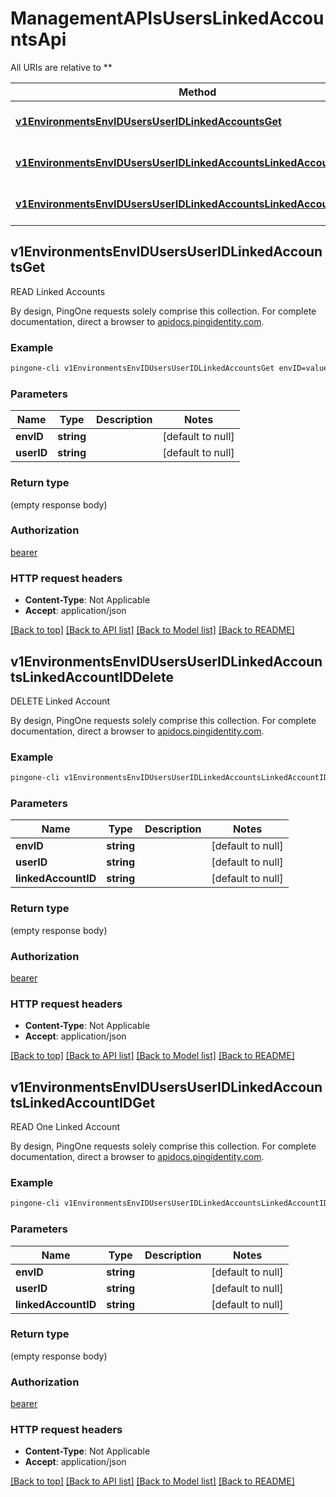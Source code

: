 # ManagementAPIsUsersLinkedAccountsApi

All URIs are relative to **

Method | HTTP request | Description
------------- | ------------- | -------------
[**v1EnvironmentsEnvIDUsersUserIDLinkedAccountsGet**](ManagementAPIsUsersLinkedAccountsApi.md#v1EnvironmentsEnvIDUsersUserIDLinkedAccountsGet) | **GET** /v1/environments/{envID}/users/{userID}/linkedAccounts | READ Linked Accounts
[**v1EnvironmentsEnvIDUsersUserIDLinkedAccountsLinkedAccountIDDelete**](ManagementAPIsUsersLinkedAccountsApi.md#v1EnvironmentsEnvIDUsersUserIDLinkedAccountsLinkedAccountIDDelete) | **DELETE** /v1/environments/{envID}/users/{userID}/linkedAccounts/{linkedAccountID} | DELETE Linked Account
[**v1EnvironmentsEnvIDUsersUserIDLinkedAccountsLinkedAccountIDGet**](ManagementAPIsUsersLinkedAccountsApi.md#v1EnvironmentsEnvIDUsersUserIDLinkedAccountsLinkedAccountIDGet) | **GET** /v1/environments/{envID}/users/{userID}/linkedAccounts/{linkedAccountID} | READ One Linked Account



## v1EnvironmentsEnvIDUsersUserIDLinkedAccountsGet

READ Linked Accounts

By design, PingOne requests solely comprise this collection. For complete documentation, direct a browser to <a href='https://apidocs.pingidentity.com/pingone/platform/v1/api/'>apidocs.pingidentity.com</a>.

### Example

```bash
pingone-cli v1EnvironmentsEnvIDUsersUserIDLinkedAccountsGet envID=value userID=value
```

### Parameters


Name | Type | Description  | Notes
------------- | ------------- | ------------- | -------------
 **envID** | **string** |  | [default to null]
 **userID** | **string** |  | [default to null]

### Return type

(empty response body)

### Authorization

[bearer](../README.md#bearer)

### HTTP request headers

- **Content-Type**: Not Applicable
- **Accept**: application/json

[[Back to top]](#) [[Back to API list]](../README.md#documentation-for-api-endpoints) [[Back to Model list]](../README.md#documentation-for-models) [[Back to README]](../README.md)


## v1EnvironmentsEnvIDUsersUserIDLinkedAccountsLinkedAccountIDDelete

DELETE Linked Account

By design, PingOne requests solely comprise this collection. For complete documentation, direct a browser to <a href='https://apidocs.pingidentity.com/pingone/platform/v1/api/'>apidocs.pingidentity.com</a>.

### Example

```bash
pingone-cli v1EnvironmentsEnvIDUsersUserIDLinkedAccountsLinkedAccountIDDelete envID=value userID=value linkedAccountID=value
```

### Parameters


Name | Type | Description  | Notes
------------- | ------------- | ------------- | -------------
 **envID** | **string** |  | [default to null]
 **userID** | **string** |  | [default to null]
 **linkedAccountID** | **string** |  | [default to null]

### Return type

(empty response body)

### Authorization

[bearer](../README.md#bearer)

### HTTP request headers

- **Content-Type**: Not Applicable
- **Accept**: application/json

[[Back to top]](#) [[Back to API list]](../README.md#documentation-for-api-endpoints) [[Back to Model list]](../README.md#documentation-for-models) [[Back to README]](../README.md)


## v1EnvironmentsEnvIDUsersUserIDLinkedAccountsLinkedAccountIDGet

READ One Linked Account

By design, PingOne requests solely comprise this collection. For complete documentation, direct a browser to <a href='https://apidocs.pingidentity.com/pingone/platform/v1/api/'>apidocs.pingidentity.com</a>.

### Example

```bash
pingone-cli v1EnvironmentsEnvIDUsersUserIDLinkedAccountsLinkedAccountIDGet envID=value userID=value linkedAccountID=value
```

### Parameters


Name | Type | Description  | Notes
------------- | ------------- | ------------- | -------------
 **envID** | **string** |  | [default to null]
 **userID** | **string** |  | [default to null]
 **linkedAccountID** | **string** |  | [default to null]

### Return type

(empty response body)

### Authorization

[bearer](../README.md#bearer)

### HTTP request headers

- **Content-Type**: Not Applicable
- **Accept**: application/json

[[Back to top]](#) [[Back to API list]](../README.md#documentation-for-api-endpoints) [[Back to Model list]](../README.md#documentation-for-models) [[Back to README]](../README.md)

